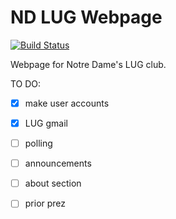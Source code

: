 ND LUG Webpage 
==============

[![Build Status](https://travis-ci.org/bdevorem/lug-webpage.svg?branch=master)](https://travis-ci.org/bdevorem/lug-webpage)

Webpage for Notre Dame's LUG club.

TO DO:
- [x] make user accounts
- [x] LUG gmail
- [ ] polling
- [ ] announcements
- [ ] about section
- [ ] prior prez

